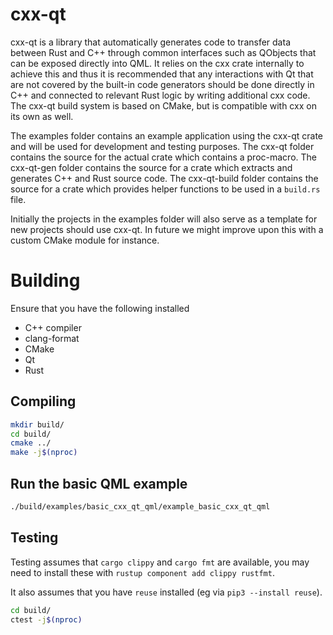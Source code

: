 <!--
SPDX-FileCopyrightText: 2021 Klarälvdalens Datakonsult AB, a KDAB Group company <info@kdab.com>
SPDX-FileContributor: Andrew Hayzen <andrew.hayzen@kdab.com>
SPDX-FileContributor: Gerhard de Clercq <gerhard.declercq@kdab.com>

SPDX-License-Identifier: MIT OR Apache-2.0
-->

# cxx-qt

cxx-qt is a library that automatically generates code to transfer data between Rust and C++ through common interfaces
such as QObjects that can be exposed directly into QML. It relies on the cxx crate internally to achieve this and thus
it is recommended that any interactions with Qt that are not covered by the built-in code generators should be done
directly in C++ and connected to relevant Rust logic by writing additional cxx code. The cxx-qt build system is based
on CMake, but is compatible with cxx on its own as well.

The examples folder contains an example application using the cxx-qt crate and will be used for development and testing
purposes. The cxx-qt folder contains the source for the actual crate which contains a proc-macro. The cxx-qt-gen folder
contains the source for a crate which extracts and generates C++ and Rust source code. The cxx-qt-build folder contains
the source for a crate which provides helper functions to be used in a `build.rs` file.

Initially the projects in the examples folder will also serve as a template for new projects should use cxx-qt.
In future we might improve upon this with a custom CMake module for instance.

# Building

Ensure that you have the following installed

  * C++ compiler
  * clang-format
  * CMake
  * Qt
  * Rust

## Compiling

```bash
mkdir build/
cd build/
cmake ../
make -j$(nproc)
```

## Run the basic QML example

```bash
./build/examples/basic_cxx_qt_qml/example_basic_cxx_qt_qml
```

## Testing

Testing assumes that `cargo clippy` and `cargo fmt` are available, you may need to install these with `rustup component add clippy rustfmt`.

It also assumes that you have `reuse` installed (eg via `pip3 --install reuse`).

```bash
cd build/
ctest -j$(nproc)
```
